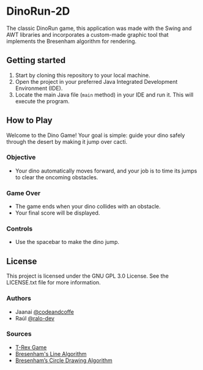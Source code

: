 # DinoRun-2D
The classic DinoRun game, this application was made with the Swing and AWT libraries and incorporates a custom-made graphic tool that implements the Bresenham algorithm for rendering.

## Getting started
1. Start by cloning this repository to your local machine.
2. Open the project in your preferred Java Integrated Development Environment (IDE).
3. Locate the main Java file (`main` method) in your IDE and run it. This will execute the program.

## How to Play
Welcome to the Dino Game! Your goal is simple: guide your dino safely through the desert by making it jump over cacti.

### Objective
- Your dino automatically moves forward, and your job is to time its jumps to clear the oncoming obstacles.

### Game Over
- The game ends when your dino collides with an obstacle.
- Your final score will be displayed.

### Controls
- Use the spacebar to make the dino jump.

## License
This project is licensed under the GNU GPL 3.0 License. See the LICENSE.txt file for more information.

### Authors
- Jaanai [@codeandcoffe](https://github.com/codeandcoffe)
- Raúl [@ralo-dev](https://github.com/ralo-dev)

### Sources
- [T-Rex Game](https://dino-chrome.com/)
- [Bresenham's Line Algorithm](https://digitalbunker.dev/bresenhams-line-algorithm/)
- [Bresenham’s Circle Drawing Algorithm](https://www.geeksforgeeks.org/bresenhams-circle-drawing-algorithm/)
